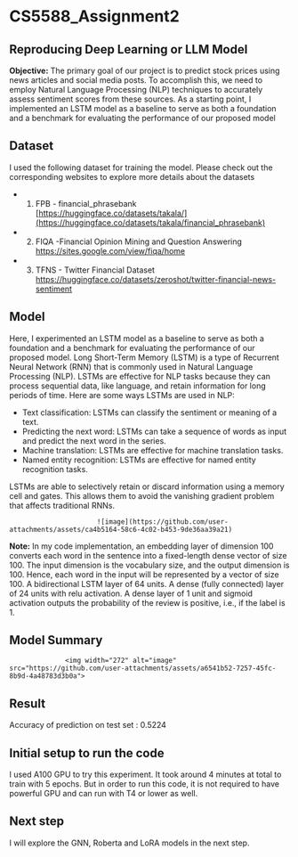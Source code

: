 # CS5588_Assignment2
##  Reproducing Deep Learning or LLM Model

**Objective:** The primary goal of our project is to predict stock prices using news articles and social media posts. To accomplish this, we need to employ Natural Language Processing (NLP) techniques to accurately assess sentiment scores from these sources. As a starting point, I implemented an LSTM model as a baseline to serve as both a foundation and a benchmark for evaluating the performance of our proposed model

## Dataset
I used the following dataset for training the model. Please check out the corresponding websites to explore more details about the datasets

- 1. FPB - financial_phrasebank [https://huggingface.co/datasets/takala/](https://huggingface.co/datasets/takala/financial_phrasebank)
- 2. FIQA -Financial Opinion Mining and Question Answering https://sites.google.com/view/fiqa/home
- 3. TFNS - Twitter Financial Dataset https://huggingface.co/datasets/zeroshot/twitter-financial-news-sentiment


## Model

Here, I experimented an LSTM model as a baseline to serve as both a foundation and a benchmark for evaluating the performance of our proposed model. Long Short-Term Memory (LSTM) is a type of Recurrent Neural Network (RNN) that is commonly used in Natural Language Processing (NLP). LSTMs are effective for NLP tasks because they can process sequential data, like language, and retain information for long periods of time. 
Here are some ways LSTMs are used in NLP: 
- Text classification: LSTMs can classify the sentiment or meaning of a text. 
- Predicting the next word: LSTMs can take a sequence of words as input and predict the next word in the series. 
- Machine translation: LSTMs are effective for machine translation tasks. 
- Named entity recognition: LSTMs are effective for named entity recognition tasks.
  
LSTMs are able to selectively retain or discard information using a memory cell and gates. This allows them to avoid the vanishing gradient problem that affects traditional RNNs. 

                          ![image](https://github.com/user-attachments/assets/ca4b5164-58c6-4c02-b453-9de36aa39a21)

**Note:** In my code implementation, an embedding layer of dimension 100 converts each word in the sentence into a fixed-length dense vector of size 100. The input dimension is the vocabulary size, and the output dimension is 100. Hence, each word in the input will be represented by a vector of size 100. A bidirectional LSTM layer of 64 units. A dense (fully connected) layer of 24 units with relu activation. A dense layer of 1 unit and sigmoid activation outputs the probability of the review is positive, i.e., if the label is 1.

## Model Summary
                  <img width="272" alt="image" src="https://github.com/user-attachments/assets/a6541b52-7257-45fc-8b9d-4a48783d3b0a">

## Result
Accuracy of prediction on test set :  0.5224


## Initial setup to run the code
I used A100 GPU to try this experiment. It took around 4 minutes at total to train with 5 epochs. But in order to run this code, it is not required to have powerful GPU and can run with T4 or lower as well.

## Next step
I will explore the GNN, Roberta and LoRA models in the next step. 
